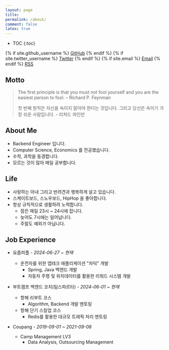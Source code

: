 ```yaml
---
layout: page
title:
permalink: /about/
comment: false
latex: true
---
```

* TOC
{:toc}

<div class="contact">
{% if site.github_username %}
        <a href="https://github.com/{{ site.github_username }}">GitHub</a>
{% endif %}
{% if site.twitter_username %}
        <a href="https://twitter.com/{{ site.twitter_username }}">Twitter</a>
{% endif %}
{% if site.email %}
        <a href="mailto:{{ site.email }}">Email</a>
{% endif %}
        <a href="{{ "/feed.xml" | prepend: site.baseurl }}">RSS</a>
</div>

## Motto

> The first principle is that you must not fool yourself and you are the easiest person to fool. – Richard P. Feynman
>
> 첫 번째 원칙은 자신을 속이지 말아야 한다는 것입니다. 그리고 당신은 속이기 가장 쉬운 사람입니다. - 리처드 파인만


## About Me

* Backend Engineer 입니다.
* Computer Science, Economics 를 전공했습니다.
* 수학, 과학을 동경합니다.
* 모르는 것이 많아 매일 공부합니다.

## Life

* 사랑하는 아내 그리고 반려견과 행복하게 살고 있습니다.
* 스케이트보드, 스노우보드, HipHop 을 좋아합니다.
* 항상 규칙적으로 생활하려 노력합니다.
    * 잠은 매일 23시 ~ 24시에 잡니다.
    * 늦어도 7시에는 일어납니다.
    * 주말도 예외가 아닙니다.

## Job Experience

- 요즘피플 - _2024-06-27 ~ 현재_
    - 운전자를 위한 앱테크 애플리케이션 "차덕" 개발
        - Spring, Java 백엔드 개발
        - 자동차 주행 및 위치데이터를 활용한 리워드 시스템 개발

- 부트캠프 백엔드 코치(팀스파르타) - _2024-06-01 ~ 현재_
    - 항해 리부트 코스
        - Algorithm, Backend 개발 멘토링
    - 항해 단기 스킬업 코스
        - Redis를 활용한 대규모 트래픽 처리 멘토링

- Coupang - _2019-09-01 ~ 2021-09-08_
    - Camp Management LV3
        - Data Analysis, Outsourcing Management